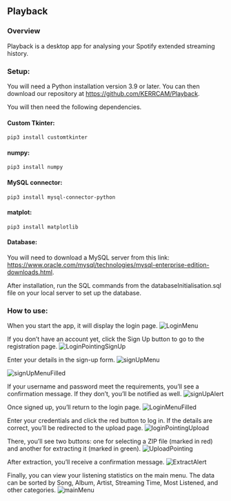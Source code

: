 ## Playback

### Overview
Playback is a desktop app for analysing your Spotify extended streaming history.

### Setup:
You will need a Python installation version 3.9 or later.
You can then download our repository at https://github.com/KERRCAM/Playback.

You will then need the following dependencies.

#### Custom Tkinter:
```
pip3 install customtkinter
```

#### numpy:
```
pip3 install numpy
```

#### MySQL connector:
```
pip3 install mysql-connector-python
```

#### matplot:
```
pip3 install matplotlib
```

#### Database:
You will need to download a MySQL server from this link: https://www.oracle.com/mysql/technologies/mysql-enterprise-edition-downloads.html.

After installation, run the SQL commands from the databaseInitialisation.sql file on your local server to set up the database.

### How to use:
When you start the app, it will display the login page. 
![LoginMenu](https://github.com/user-attachments/assets/24f18261-d590-458c-8cee-61f1917d2254)

If you don’t have an account yet, click the Sign Up button to go to the registration page.
![LoginPointingSignUp](https://github.com/user-attachments/assets/bbb16fc4-50e1-415e-b971-762783fe8f14)

Enter your details in the sign-up form.
![signUpMenu](https://github.com/user-attachments/assets/c7387305-b2f4-45c0-8bf1-d133be5f3901)

![signUpMenuFilled](https://github.com/user-attachments/assets/bfaf78be-6849-4525-9cd5-1cbe3fb81833)

If your username and password meet the requirements, you’ll see a confirmation message. If they don’t, you’ll be notified as well.
![signUpAlert](https://github.com/user-attachments/assets/18a3f818-eeef-4c88-b377-81217fc954f4)

Once signed up, you’ll return to the login page. 
![LoginMenuFilled](https://github.com/user-attachments/assets/065333ca-b063-4724-8331-8525271352c6)

Enter your credentials and click the red button to log in. If the details are correct, you’ll be redirected to the upload page.
![loginPointingUpload](https://github.com/user-attachments/assets/b36c2d8e-ffdf-485c-937a-d3074c873864)

There, you’ll see two buttons: one for selecting a ZIP file (marked in red) and another for extracting it (marked in green).
![UploadPointing](https://github.com/user-attachments/assets/c7940171-05c6-46db-9bca-487d050b4509)

After extraction, you’ll receive a confirmation message.
![ExtractAlert](https://github.com/user-attachments/assets/10330752-0764-41f1-a99c-0d4203ffb5c5)

Finally, you can view your listening statistics on the main menu. The data can be sorted by Song, Album, Artist, Streaming Time, Most Listened, and other categories.
![mainMenu](https://github.com/user-attachments/assets/68c9d01b-025d-49cb-b245-4549b08c6eb3)


